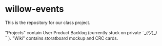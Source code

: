 # willow-events
This is the repository for our class project.

"Projects" contain User Product Backlog (currently stuck on private ¯\_(ツ)_/¯ ).
"Wiki" contains storatboard mockup and CRC cards.
